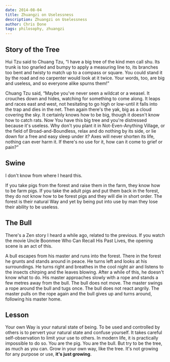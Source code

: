 ```yaml
---
date: 2014-08-04
title: Zhuangzi on Uselessness
description: Zhuangzi on Uselessness
author: Chris Done
tags: philosophy, zhuangzi
---
```


## Story of the Tree

Hui Tzu said to Chuang Tzu, “I have a big tree of the kind men call
shu. Its trunk is too gnarled and bumpy to apply a measuring line to,
its branches too bent and twisty to match up to a compass or
square. You could stand it by the road and no carpenter would look at
it twice. Your words, too, are big and useless, and so everyone alike
spurns them!”

Chuang Tzu said, “Maybe you've never seen a wildcat or a weasel. It
crouches down and hides, watching for something to come along. It
leaps and races east and west, not hesitating to go high or low-until
it falls into the trap and dies in the net. Then again there's the
yak, big as a cloud covering the sky. It certainly knows how to be
big, though it doesn't know how to catch rats. Now You have this big
tree and you're distressed because it's useless. Why don't you plant
it in Not-Even-Anything Village, or the field of Broad-and-Boundless,
relax and do nothing by its side, or lie down for a free and easy
sleep under it? Axes will never shorten its life, nothing can ever
harm it. If there's no use for it, how can it come to grief or pain?”

## Swine

I don't know from where I heard this.

If you take pigs from the forest and raise them in the farm, they know
how to be farm pigs. If you take the adult pigs and put them back in
the forest, they do not know how to be forest pigs and they will die
in short order. The forest is their natural Way and yet by being put
into use by man they lose their ability to be useless.

## The Bull

There's a Zen story I heard a while ago, related to the previous. If
you watch the movie Uncle Boonmee Who Can Recall His Past Lives, the
opening scene is an act of this.

A bull escapes from his master and runs into the forest. There in the
forest he grunts and stands around in peace. He turns left and looks
at his surroundings. He turns right and breathes in the cool night air
and listens to the insects chirping and the leaves blowing. After a
while of this, he doesn't know what to do. His master approaches
slowly with a rope and stands a few metres away from the bull. The
bull does not move. The master swings a rope around the bull and tugs
once. The bull does not react angrily. The master pulls on the rope
again and the bull gives up and turns around, following his master
home.

## Lesson

Your own Way is your natural state of being. To be used and controlled
by others is to pervert your natural state and confuse yourself. It
takes careful self-observation to limit your use to others. In modern
life, it is practically impossible to do so. You are the pig. You are
the bull. But try to be the tree, as much as you can. Grow in your own
way, like the tree. It's not growing for any purpose or use, **it's
just growing**.
